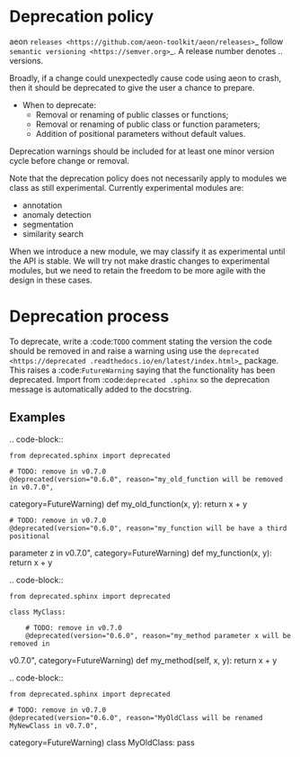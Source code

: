 
Deprecation policy
==================

aeon `releases <https://github.com/aeon-toolkit/aeon/releases>`_ follow `semantic versioning <https://semver.org>`_.
A release number denotes <major>.<minor>.<patch> versions.

Broadly, if a change could unexpectedly cause code using aeon to crash, then it
should be deprecated to give the user a chance to prepare.

- When to deprecate:
    - Removal or renaming of public classes or functions;
    - Removal or renaming of public class or function parameters;
    - Addition of positional parameters without default values.

Deprecation warnings should be included for at least one minor version cycle before
change or removal.

Note that the deprecation policy does not necessarily apply to modules we class as
still experimental. Currently experimental modules are:

- annotation
- anomaly detection
- segmentation
- similarity search


When we introduce a new module, we may classify it as experimental until the API is
stable. We will try not make drastic changes to experimental modules, but we need to
retain the freedom to be more agile with the design in these cases.

Deprecation process
===================

To deprecate, write a :code:`TODO` comment stating the version the code should be
removed in and raise a warning using use the `deprecated <https://deprecated
.readthedocs.io/en/latest/index.html>`_ package. This raises  a :code:`FutureWarning`
saying that the functionality has been deprecated. Import from :code:`deprecated
.sphinx` so the deprecation message is automatically added to the docstring.

Examples
--------

.. code-block::

    from deprecated.sphinx import deprecated

    # TODO: remove in v0.7.0
    @deprecated(version="0.6.0", reason="my_old_function will be removed in v0.7.0",
category=FutureWarning)
    def my_old_function(x, y):
        return x + y

    # TODO: remove in v0.7.0
    @deprecated(version="0.6.0", reason="my_function will be have a third positional
parameter z in v0.7.0",
category=FutureWarning)
    def my_function(x, y):
        return x + y


.. code-block::

    from deprecated.sphinx import deprecated

    class MyClass:

        # TODO: remove in v0.7.0
        @deprecated(version="0.6.0", reason="my_method parameter x will be removed in
v0.7.0", category=FutureWarning)
        def my_method(self, x, y):
            return x + y

.. code-block::

    from deprecated.sphinx import deprecated

    # TODO: remove in v0.7.0
    @deprecated(version="0.6.0", reason="MyOldClass will be renamed MyNewClass in v0.7.0",
category=FutureWarning)
    class MyOldClass:
        pass
